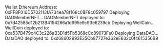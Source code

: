 Wallet Ethereum Address: 0xFF8F016D5702113fA734ea78f168c0BF8c059797
Deploying DAOMemberNFT...
DAOMemberNFT deployed to: 0x7d42585d12b213B4154266a1d695e9c93e6239cb
Deploying WellCoin...
WellCoin deployed to: 0xa537B479c4C3c226aB3D1d5Fb5368cCc89073Fe0
Deploying DataDAO...
DataDAO deployed to: 0xd68602993E35Cb87727e362eE632c0f4615356B9